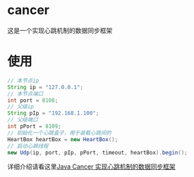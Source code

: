 # cancer
这是一个实现心跳机制的数据同步框架

# 使用
```java
// 本节点ip
String ip = "127.0.0.1";
// 本节点端口
int port = 8108;
// 父级ip
String pIp = "192.168.1.100";
// 父级端口
int pPort = 8109;
// 初始化一个心跳盒子，用于装载心跳间的
HeartBox heartBox = new HeartBox();
// 启动心跳线程
new Udp(ip, port, pIp, pPort, timeout, heartBox).begin();
```
详细介绍请看这里[Java Cancer 实现心跳机制的数据同步框架](https://blog.csdn.net/forintiii/article/details/92446376)
